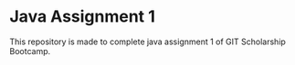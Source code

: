# Java Assignment 1
This repository is made to complete java assignment 1 of GIT Scholarship Bootcamp.